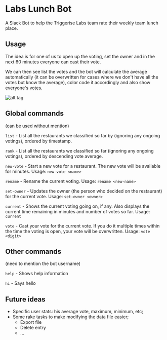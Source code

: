 # Labs Lunch Bot
A Slack Bot to help the Triggerise Labs team rate their weekly team lunch place.

## Usage

The idea is for one of us to open up the voting, set the owner and in the next 60 minutes everyone can cast their vote.

We can then see list the votes and the bot will calculate the average automatically (it can be overwritten for cases where we don't have all the votes but know the average), color code it accordingly and also show everyone's votes.

![alt tag](https://raw.githubusercontent.com/heldersantosmoreira/labs-lunch-evaluator/master/gif/labs-lunch-bot.gif?token=AAd8Sv3FLdS677r80wNuhwfPDMJgWVoeks5YBp4pwA%3D%3D)

## Global commands

(can be used without mention)

`list` - List all the restaurants we classified so far by (ignoring any ongoing votings), ordered by timestamp.

`rank` - List all the restaurants we classified so far (ignoring any ongoing votings), ordered by descending vote average.

`new-vote` - Start a new vote for a restaurant. The new vote will be available for  minutes. Usage: `new-vote <name>`

`rename` - Rename the current voting. Usage: `rename <new-name>`

`set-owner` - Updates the owner (the person who decided on the restaurant) for the current vote. Usage: `set-owner <owner>`

`current` - Shows the current voting going on, if any. Also displays the current time remaining in minutes and number of votes so far. Usage: `current`

`vote` - Cast your vote for the current vote. If you do it multiple times within the time the voting is open, your vote will be overwritten. Usage: `vote <digit>`

## Other commands

(need to mention the bot username)

`help` - Shows help information

`hi` - Says hello

## Future ideas

- Specific user stats: his average vote, maximum, minimum, etc;
- Some rake tasks to make modifying the data file easier;
  - Export file
  - Delete entry
  - ...
